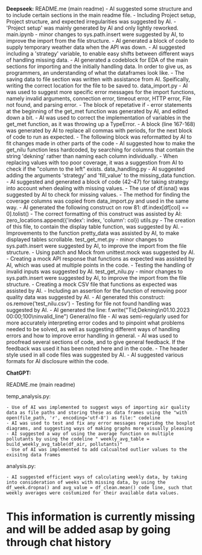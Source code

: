 **Deepseek:** 
README.me (main readme)
    - AI suggested some structure and to include certain sections in the main readme file. 
    - Including Project setup, Project structure, and expected irregularities was suggested by AI.
    - 'Project setup' was mainly generated by AI and only lightly reworked.
main.ipynb
    - minor changes to sys.path.insert were suggested by AI, to improve the import from the file structure.
    - AI generated a block of code to supply temporary weather data when the API was down.
    - AI suggested including a 'strategy' variable, to enable easy shifts between different ways of handling missing data.
    - AI generated a codeblock for EDA of the main sections for importing and the initially handling data. In order to give us, as programmers, an understanding of what the dataframes look like.
    - The saving data to file section was written with assistance from AI. Speifically, writing the correct location for the file to be saved to.
data_import.py
    - AI was used to suggest more specific error messages for the import functions, namely invalid arguments, connection error, timeout error, HTTP error, File not found, and parsing error.
    - The block of repetative if - error statements at the beginning of the get_met function was generated by AI, and edited down a bit. 
    - AI was used to correct the implementation of variables in the get_met function, as it was throwing up a TypeError.
    - A block (line 167-168) was generated by AI to replace all commas with periods, for the next block of code to run as expected.
    - The following block was reformatted by AI to fit changes made in other parts of the code
    - AI suggested how to make the get_nilu function less hardcoded, by searching for columns that contain the string 'dekning' rather than naming each column individually.
    - When replacing values with too poor coverage, it was a suggestion from AI to check if the "column to the left" exists.
data_handling.py
    - AI suggested adding the arguments 'strategy' and 'fill_value' to the missing_data function. 
    - AI suggested and generated a block of code (42-47) for taking strategy into account when dealing with missing values.
    - The use of df.isna() was suggested by AI to check for missing values.
    - The method for finding the coverage columns was copied from data_import.py and used in the same way.
    - AI generated the following construct on row 81: df.index[df[col] == 0].tolist()
    - The correct formatting of this construct was assisted by AI: zero_locations.append({'index': index, 'column': col})
utils.py
    - The creation of this file, to contain the display table function, was suggested by AI.
    - Improvements to the function pretty_data was assisted by AI, to make displayed tables scrollable.
test_get_met.py
    - minor changes to sys.path.insert were suggested by AI, to improve the import from the file structure.
    - Using patch and Mock from unittest.mock was suggested by AI.
    - Creating a mock API response that functions as expected was assisted by AI, which was used at multiple points in the code.
    - Testing the handling of invalid inputs was suggested by AI.
test_get_nilu.py
    - minor changes to sys.path.insert were suggested by AI, to improve the import from the file structure.
    - Creating a mock CSV file that functions as expected was assisted by AI.
    - Including an assertion for the function of removing poor quality data was suggested by AI.
    - AI generated this construct: os.remove('test_nilu.csv')
    - Testing for file not found handling was suggested by AI.
    - AI generated the line: f.write("Tid;Dekning\n01.10.2023 00:00;100\ninvalid_line")
General/no file
    - AI was semi-regularly used for more accurately interpreting error codes and to pinpoint what problems needed to be solved, as well as suggesting different ways of handling errors and how to improve error handling in general.
    - AI was used to proofread several sections of code, and to give general feedback. If the feedback was used it has been noted here and in the code. 
    - The header style used in all code files was suggested by AI. 
    - AI suggested various formats for AI disclosure within the code.



**ChatGPT:** 

README.me (main readme)

temp_analysis.py:

    - Use of AI was implemented to suggest ways of importing air quality data as file paths and storing these as data frames using the "with open(file_path, 'r', encoding='utf-8') as file:" codeline
    - AI was used to test and fix any error messages regaridng the boxplot diagrams, and suggesting ways of making graphs more visually pleasing 
    - AI suggested a way of using the average function on multiple pollutants by using the codeline " weekly_avg_table = build_weekly_avg_table(df_air, pollutants)"
    - Use of AI was implemented to add calcualted outlier values to the exisitng data frames

analysis.py:

    - AI suggested efficient ways of calculating weekly data, by taking into consideration of weeks with missing data, by using the df_week.dropna() and avg_value = df_clean.mean() code line, such that weekly averages were costumized for their available data values. 


# This information is currently missing and will be added asap by going through chat history
